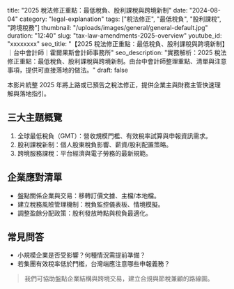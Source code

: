 title: "2025 稅法修正重點：最低稅負、股利課稅與跨境新制"
date: "2024-08-04"
category: "legal-explanation"
tags: ["稅法修正", "最低稅負", "股利課稅", "跨境稅務"]
thumbnail: "/uploads/images/general/general-default.jpg"
duration: "12:40"
slug: "tax-law-amendments-2025-overview"
youtube_id: "xxxxxxxx"
seo_title: "【2025 稅法修正重點：最低稅負、股利課稅與跨境新制】｜台中會計師｜霍爾果斯會計師事務所"
seo_description: "實務解析：2025 稅法修正重點：最低稅負、股利課稅與跨境新制。由台中會計師整理重點、清單與注意事項，提供可直接落地的做法。"
draft: false



本影片統整 2025 年將上路或已預告之稅法修正，提供企業主與財務主管快速理解與落地指引。

## 三大主題概覽

1. 全球最低稅負（GMT）：營收規模門檻、有效稅率試算與申報資訊需求。
2. 股利課稅新制：個人股東稅負影響、薪資/股利配置策略。
3. 跨境服務課稅：平台經濟與電子勞務的最新規範。

## 企業應對清單

- 盤點關係企業與交易：移轉訂價文據、主檔/本地檔。
- 建立稅務風險管理機制：稅負監控儀表板、情境模擬。
- 調整盈餘分配政策：股利發放時點與稅負最適化。

## 常見問答

- 小規模企業是否受影響？何種情況需提前準備？
- 若集團有效稅率低於門檻，台灣端應注意哪些申報義務？

> 我們可協助盤點企業結構與跨境交易，建立合規與節稅兼顧的路線圖。


